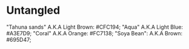 # Untangled
"Tahuna sands" A.K.A Light Brown: #CFC194;
"Aqua" A.K.A Light Blue: #A3E7D9;
"Coral" A.K.A Orange: #FC7138;
"Soya Bean": A.K.A Brown: #695D47;
